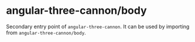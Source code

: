 # angular-three-cannon/body

Secondary entry point of `angular-three-cannon`. It can be used by importing from `angular-three-cannon/body`.
